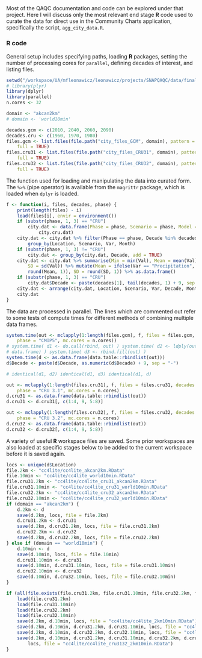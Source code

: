 


##
##

Most of the QAQC documentation and code can be explored under that project.
Here I will discuss only the most relevant end stage **R** code used to curate the data for direct use in the Community Charts application,
specifically the script, `agg_city_data.R`.

### R code

General setup includes specifying paths, loading **R** packages, setting the number of processing cores for `parallel`, defining decades of interest, and listing files.


```r
setwd("/workspace/UA/mfleonawicz/leonawicz/projects/SNAPQAQC/data/final")
# library(plyr)
library(dplyr)
library(parallel)
n.cores <- 32

domain <- "akcan2km"
# domain <- 'world10min'

decades.gcm <- c(2010, 2040, 2060, 2090)
decades.cru <- c(1960, 1970, 1980)
files.gcm <- list.files(file.path("city_files_GCM", domain), pattern = ".RData$", 
    full = TRUE)
files.cru31 <- list.files(file.path("city_files_CRU31", domain), pattern = ".RData$", 
    full = TRUE)
files.cru32 <- list.files(file.path("city_files_CRU32", domain), pattern = ".RData$", 
    full = TRUE)
```

The function used for loading and manipulating the data into curated form.
The `%>%` (pipe operator) is available from the `magrittr` package, which is loaded when `dplyr` is loaded.


```r
f <- function(i, files, decades, phase) {
    print(length(files) - i)
    load(files[i], envir = environment())
    if (substr(phase, 1, 3) == "CRU") 
        city.dat <- data.frame(Phase = phase, Scenario = phase, Model = phase, 
            city.cru.dat)
    city.dat <- city.dat %>% filter(Phase == phase, Decade %in% decades) %>% 
        group_by(Location, Scenario, Var, Month)
    if (substr(phase, 1, 3) != "CRU") 
        city.dat <- group_by(city.dat, Decade, add = TRUE)
    city.dat <- city.dat %>% summarise(Min = min(Val), Mean = mean(Val), Max = max(Val), 
        SD = sd(Val)) %>% mutate(Mean = ifelse(Var == "Precipitation", round(Mean), 
        round(Mean, 1)), SD = round(SD, 1)) %>% as.data.frame()
    if (substr(phase, 1, 3) == "CRU") 
        city.dat$Decade <- paste(decades[1], tail(decades, 1) + 9, sep = "-")
    city.dat <- arrange(city.dat, Location, Scenario, Var, Decade, Month)
    city.dat
}
```

The data are processed in parallel.
The lines which are commented out refer to some tests of compute times for different methods of combining multiple data frames.


```r
system.time(out <- mclapply(1:length(files.gcm), f, files = files.gcm, decades = decades.gcm, 
    phase = "CMIP5", mc.cores = n.cores))
# system.time( d1 <- do.call(rbind, out) ) system.time( d2 <- ldply(out,
# data.frame) ) system.time( d3 <- rbind.fill(out) )
system.time(d <- as.data.frame(data.table::rbindlist(out)))
d$Decade <- paste(d$Decade, as.numeric(d$Decade) + 9, sep = "-")

# identical(d1, d2) identical(d1, d3) identical(d1, d)

out <- mclapply(1:length(files.cru31), f, files = files.cru31, decades = decades.cru, 
    phase = "CRU 3.1", mc.cores = n.cores)
d.cru31 <- as.data.frame(data.table::rbindlist(out))
d.cru31 <- d.cru31[, c(1:4, 9, 5:8)]

out <- mclapply(1:length(files.cru32), f, files = files.cru32, decades = decades.cru, 
    phase = "CRU 3.2", mc.cores = n.cores)
d.cru32 <- as.data.frame(data.table::rbindlist(out))
d.cru32 <- d.cru32[, c(1:4, 9, 5:8)]
```

A variety of useful **R** workspace files are saved.
Some prior workspaces are also loaded at specific stages below to be added to the current workspace before it is saved again.


```r
locs <- unique(d$Location)
file.2km <- "cc4lite/cc4lite_akcan2km.RData"
file.10min <- "cc4lite/cc4lite_world10min.RData"
file.cru31.2km <- "cc4lite/cc4lite_cru31_akcan2km.RData"
file.cru31.10min <- "cc4lite/cc4lite_cru31_world10min.RData"
file.cru32.2km <- "cc4lite/cc4lite_cru32_akcan2km.RData"
file.cru32.10min <- "cc4lite/cc4lite_cru32_world10min.RData"
if (domain == "akcan2km") {
    d.2km <- d
    save(d.2km, locs, file = file.2km)
    d.cru31.2km <- d.cru31
    save(d.2km, d.cru31.2km, locs, file = file.cru31.2km)
    d.cru32.2km <- d.cru32
    save(d.2km, d.cru32.2km, locs, file = file.cru32.2km)
} else if (domain == "world10min") {
    d.10min <- d
    save(d.10min, locs, file = file.10min)
    d.cru31.10min <- d.cru31
    save(d.10min, d.cru31.10min, locs, file = file.cru31.10min)
    d.cru32.10min <- d.cru32
    save(d.10min, d.cru32.10min, locs, file = file.cru32.10min)
}

if (all(file.exists(file.cru31.2km, file.cru31.10min, file.cru32.2km, file.cru32.10min))) {
    load(file.cru31.2km)
    load(file.cru31.10min)
    load(file.cru32.2km)
    load(file.cru32.10min)
    save(d.2km, d.10min, locs, file = "cc4lite/cc4lite_2km10min.RData")
    save(d.2km, d.10min, d.cru31.2km, d.cru31.10min, locs, file = "cc4lite/cc4lite_cru31_2km10min.RData")
    save(d.2km, d.10min, d.cru32.2km, d.cru32.10min, locs, file = "cc4lite/cc4lite_cru32_2km10min.RData")
    save(d.2km, d.10min, d.cru31.2km, d.cru31.10min, d.cru32.2km, d.cru32.10min, 
        locs, file = "cc4lite/cc4lite_cru3132_2km10min.RData")
}
```
